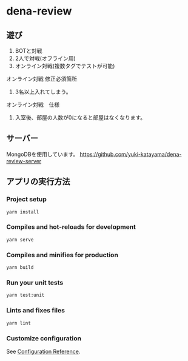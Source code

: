 # dena-review

## 遊び
1. BOTと対戦
2. 2人で対戦(オフライン用)
3. オンライン対戦(複数タグでテストが可能)

オンライン対戦 修正必須箇所
1. 3名以上入れてしまう。

オンライン対戦　仕様
1. 入室後、部屋の人数が0になると部屋はなくなります。

## サーバー
MongoDBを使用しています。
https://github.com/yuki-katayama/dena-review-server

## アプリの実行方法
### Project setup
```
yarn install
```

### Compiles and hot-reloads for development
```
yarn serve
```

### Compiles and minifies for production
```
yarn build
```

### Run your unit tests
```
yarn test:unit
```

### Lints and fixes files
```
yarn lint
```

### Customize configuration
See [Configuration Reference](https://cli.vuejs.org/config/).

